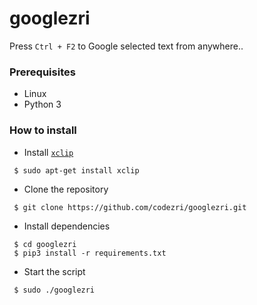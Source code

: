 # googlezri

Press `Ctrl + F2` to Google selected text from anywhere..


### Prerequisites

- Linux
- Python 3


### How to install
- Install [`xclip`](https://linux.die.net/man/1/xclip)
```
 $ sudo apt-get install xclip
```

- Clone the repository
```
 $ git clone https://github.com/codezri/googlezri.git
```

- Install dependencies
```
 $ cd googlezri
 $ pip3 install -r requirements.txt
```

- Start the script
```
 $ sudo ./googlezri
```



